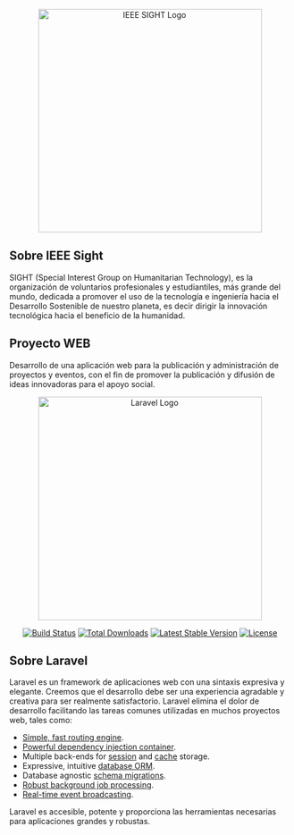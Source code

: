 <p align="center"><a href="https://r9.ieee.org/ecuador/sight/#:~:text=IEEE%20SIGHT%20(Special%20Interest%20Group,innovaci%C3%B3n%20tecnol%C3%B3gica%20hacia%20el%20beneficio" target="_blank"><img src="https://r9.ieee.org/ecuador/wp-content/uploads/sites/110/2020/02/Logo-SIGHT-Ecuador.png" width="400" alt="IEEE SIGHT Logo"></a></p>

## Sobre IEEE Sight

SIGHT (Special Interest Group on Humanitarian Technology), es la organización de voluntarios profesionales y estudiantiles, más grande del mundo, dedicada a promover el uso de la tecnología e ingeniería hacia el Desarrollo Sostenible de nuestro planeta, es decir dirigir la innovación tecnológica hacia el beneficio de la humanidad.

## Proyecto WEB

Desarrollo de una aplicación web para la publicación y administración de proyectos y eventos, con el fin de promover la publicación y difusión de ideas innovadoras para el apoyo social.

<p align="center"><a href="https://laravel.com" target="_blank"><img src="https://raw.githubusercontent.com/laravel/art/master/logo-lockup/5%20SVG/2%20CMYK/1%20Full%20Color/laravel-logolockup-cmyk-red.svg" width="400" alt="Laravel Logo"></a></p>

<p align="center">
<a href="https://github.com/laravel/framework/actions"><img src="https://github.com/laravel/framework/workflows/tests/badge.svg" alt="Build Status"></a>
<a href="https://packagist.org/packages/laravel/framework"><img src="https://img.shields.io/packagist/dt/laravel/framework" alt="Total Downloads"></a>
<a href="https://packagist.org/packages/laravel/framework"><img src="https://img.shields.io/packagist/v/laravel/framework" alt="Latest Stable Version"></a>
<a href="https://packagist.org/packages/laravel/framework"><img src="https://img.shields.io/packagist/l/laravel/framework" alt="License"></a>
</p>

## Sobre Laravel

Laravel es un framework de aplicaciones web con una sintaxis expresiva y elegante. Creemos que el desarrollo debe ser una experiencia agradable y creativa para ser realmente satisfactorio. Laravel elimina el dolor de desarrollo facilitando las tareas comunes utilizadas en muchos proyectos web, tales como:

- [Simple, fast routing engine](https://laravel.com/docs/routing).
- [Powerful dependency injection container](https://laravel.com/docs/container).
- Multiple back-ends for [session](https://laravel.com/docs/session) and [cache](https://laravel.com/docs/cache) storage.
- Expressive, intuitive [database ORM](https://laravel.com/docs/eloquent).
- Database agnostic [schema migrations](https://laravel.com/docs/migrations).
- [Robust background job processing](https://laravel.com/docs/queues).
- [Real-time event broadcasting](https://laravel.com/docs/broadcasting).

Laravel es accesible, potente y proporciona las herramientas necesarias para aplicaciones grandes y robustas.
